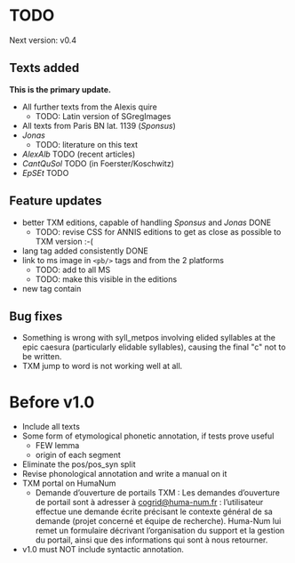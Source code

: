TODO
====

Next version: v0.4

Texts added
-----------
**This is the primary update.**

* All further texts from the Alexis quire
	* TODO: Latin version of SGregImages
* All texts from Paris BN lat. 1139 (*Sponsus*)
* *Jonas*
	* TODO: literature on this text
* *AlexAlb* TODO (recent articles)
* *CantQuSol* TODO (in Foerster/Koschwitz)
* *EpSEt* TODO

Feature updates
---------------

* better TXM editions, capable of handling *Sponsus* and *Jonas*  DONE
	* TODO: revise CSS for ANNIS editions to get as close as possible to TXM
	  version :-(
* lang tag added consistently DONE
* link to ms image in `<pb/>` tags and from the 2 platforms
	* TODO: add to all MS
	* TODO: make this visible in the editions
* new tag contain

Bug fixes
---------

* Something is wrong with syll_metpos involving elided syllables at the epic
caesura (particularly elidable syllables), causing the final "c" not to be
written.
* TXM jump to word is not working well at all.

Before v1.0
===========

* Include all texts
* Some form of etymological phonetic annotation, if tests prove useful
	* FEW lemma
	* origin of each segment
* Eliminate the pos/pos_syn split
* Revise phonological annotation and write a manual on it
* TXM portal on HumaNum
	* Demande d’ouverture de portails TXM : Les demandes d’ouverture de portail
		sont à adresser à cogrid@huma-num.fr : l’utilisateur effectue une demande
		écrite précisant le contexte général de sa demande (projet concerné et
		équipe de recherche). Huma-Num lui remet un formulaire décrivant
		l’organisation du support et la gestion du portail, ainsi que des
		informations qui sont à nous retourner.
* v1.0 must NOT include syntactic annotation.		


